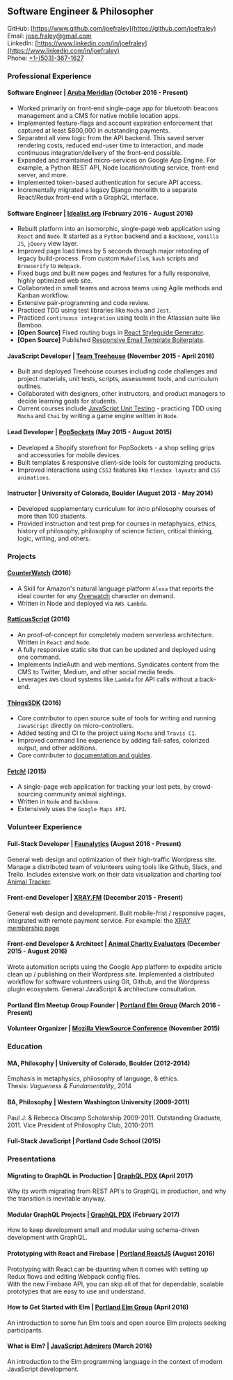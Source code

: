 ## Software Engineer & Philosopher  
GitHub: [https://www.github.com/joefraley](https://github.com/joefraley)  
Email: [jose.fraley@gmail.com](mailto:jose.fraley@gmail.com)  
LinkedIn: [https://www.linkedin.com/in/joefraley](https://www.linkedin.com/in/joefraley)  
Phone: [+1-(503)-367-1627](tel:+1-503-367-1627)  

### Professional Experience  
#### Software Engineer |  [Aruba Meridian](http://meridianapps.com/) (October 2016 - Present)
+ Worked primarily on front-end single-page app for bluetooth beacons management and a CMS for native mobile location apps.  
+ Implemented feature-flags and account expiration enforcement that captured at least $800,000 in outstanding payments.  
+ Separated all view logic from the API backend.  This saved server rendering costs, reduced end-user time to interaction, and made continuous integration/delivery of the front-end possible.  
+ Expanded and maintained micro-services on Google App Engine. For example, a Python REST API, Node location/routing service, front-end server, and more.  
+ Implemented token-based authentication for secure API access.  
+ Incrementally migrated a legacy Django monolith to a separate React/Redux front-end with a GraphQL interface.  

#### Software Engineer |  [Idealist.org](http://www.idealist.org) (February 2016 - August 2016)
+ Rebuilt platform into an isomorphic, single-page web application using `React` and `Node`. It started as a `Python` backend and a `Backbone`, `vanilla JS`, `jQuery` view layer.  
+ Improved page load times by 5 seconds through major retooling of legacy build-process. From custom `Makefile`s, `bash` scripts and `Browserify` to `Webpack`.  
+ Fixed bugs and built new pages and features for a fully responsive, highly  optimized web site.  
+ Collaborated in small teams and across teams using Agile methods and Kanban workflow.  
+ Extensive pair-programming and code review.  
+ Practiced TDD using test libraries like `Mocha` and `Jest`.  
+ Practiced `continuous integration` using tools in the Atlassian suite like Bamboo.  
+ **[Open Source]** Fixed routing bugs in [React Styleguide Generator](https://github.com/pocotan001/react-styleguide-generator).  
+ **[Open Source]** Published [Responsive Email Template Boilerplate](https://github.com/joefraley/responsive-email-template-boilerplate).  

#### JavaScript Developer | [Team Treehouse](https://www.teamtreehouse.com/) (November 2015 - April 2016)  
+ Built and deployed Treehouse courses including code challenges and project materials, unit tests, scripts, assessment tools, and curriculum outlines.  
+ Collaborated with designers, other instructors, and product managers to decide learning goals for students.  
+ Current courses include [JavaScript Unit Testing](https://teamtreehouse.com/library/javascript-unit-testing) - practicing TDD using `Mocha` and `Chai` by writing a game engine written in `Node`.

#### Lead Developer | [PopSockets](https://www.popsockets.com) (May 2015 - August 2015)  
+ Developed a Shopify storefront for PopSockets - a shop selling grips and accessories for mobile devices.  
+ Built templates & responsive client-side tools for customizing products. 
+ Improved interactions using `CSS3` features like `flexbox layouts` and `CSS animations`.  

#### Instructor | University of Colorado, Boulder (August 2013 - May 2014)  
+ Developed supplementary curriculum for intro philosophy courses of more than 100 students.  
+ Provided instruction and test prep for courses in metaphysics, ethics, history of philosophy, philosophy of science fiction, critical thinking, logic, writing, and others.

### Projects  
#### [CounterWatch](http://www.alexaskillstore.com/other/watchcounter/39162) (2016)
+ A Skill for Amazon's natural language platform `Alexa` that reports the ideal counter for any [Overwatch](https://playoverwatch.com/en-us/) character on demand.  
+ Written in Node and deployed via `AWS Lambda`.

#### [RatticusScript](https://www.ratticusscript.com) (2016)
+ An proof-of-concept for completely modern serverless architecture. Written in `React` and `Node`.  
+ A fully responsive static site that can be updated and deployed using one command.  
+ Implements IndieAuth and web mentions. Syndicates content from the CMS to Twitter, Medium, and other social media feeds.  
+ Leverages `AWS` cloud systems like `Lambda` for API calls without a back-end.

#### [ThingsSDK](https://github.com/thingsSDK/thingssdk-cli) (2016)
+ Core contributor to open source suite of tools for writing and running `JavaScript` directly on micro-controllers.  
+ Added testing and CI to the project using `Mocha` and `Travis CI`.  
+ Improved command line experience by adding fail-safes, colorized output, and other additions.  
+ Core contributer to [documentation and guides](https://guides.thingssdk.com/).  

#### [Fetch!](http://www.fetch.love) (2015)
+ A single-page web application for tracking your lost pets, by crowd-sourcing community animal sightings.  
+ Written in `Node` and `Backbone`.  
+ Extensively uses the `Google Maps API`.  

### Volunteer Experience  
#### Full-Stack Developer | [Faunalytics](https://faunalytics.org/) (August 2016 - Present)  
General web design and optimization of their high-traffic Wordpress site. Manage a distributed team of volunteers using tools like Github, Slack, and Trello. Includes extensive work on their data visualization and charting tool [Animal Tracker](https://faunalytics.org/animaltracker/).

#### Front-end Developer | [**XRAY.FM**](https://www.xray.fm) (December 2015 - Present)  
General web design and development. Built mobile-frist / responsive pages, integrated with remote payment service.   For example: the [XRAY membership page](http://xray.fm/membership)  

#### Front-end Developer & Architect | [Animal Charity Evaluators](https://www.animalcharityevaluators.org/) (December 2015 - August 2016)  
Wrote automation scripts using the Google App platform to expedite article clean up / publishing on their Wordpress site. Implemented a distributed workflow for software volunteers using Git, Github, and the Wordpress plugin ecosystem. General JavaScript & architecture consultation.  

#### Portland Elm Meetup Group Founder | [Portland Elm Group](https://www.meetup.com/portlandelm/) (March 2016 - Present)  

#### Volunteer Organizer | [Mozilla ViewSource Conference](https://viewsourceconf.org/) (November 2015)  

### Education   
#### MA, Philosophy | University of Colorado, Boulder (2012-2014)    
Emphasis in metaphysics, philosophy of language, & ethics.  
Thesis: *Vagueness & Fundamentality*, 2014  

#### BA, Philosophy | Western Washington University (2009-2011)    
Paul J. & Rebecca Olscamp Scholarship 2009-2011. Outstanding Graduate, 2011.  Vice President of Philosophy Club, 2010-2011.  

#### Full-Stack JavaScript | Portland Code School (2015)    

### Presentations  
#### Migrating to GraphQL in Production | [GraphQL PDX](https://docs.google.com/presentation/d/1V0gcs6em-ePvD5pVgDzp6AMQXgvoFn0GxNebUBsjl80/edit?usp=sharing) (April 2017)  
Why its worth migrating from REST API's to GraphQL in production, and why the transition is inevitable anyway.

#### Modular GraphQL Projects | [GraphQL PDX](https://www.meetup.com/GraphQLPDX/events/236262579/) (February 2017)  
How to keep development small and modular using schema-driven development with GraphQL.

#### Prototyping with React and Firebase | [Portland ReactJS](http://www.meetup.com/Portland-ReactJS/events/233069449/) (August 2016)  
Prototyping with React can be daunting when it comes with setting up Redux flows and editing Webpack config files.  
With the new Firebase API, you can skip all of that for dependable, scalable prototypes that are easy to use and understand.

#### How to Get Started with Elm | [Portland Elm Group](https://www.meetup.com/portlandelm/events/228818726/) (April 2016)  
An introduction to some fun Elm tools and open source Elm projects seeking participants.  

#### What is Elm? | [JavaScript Admirers](https://www.meetup.com/Portland-JavaScript-Admirers/photos/26839880/) (March 2016)  
An introduction to the Elm programming language in the context of modern JavaScript development.  
